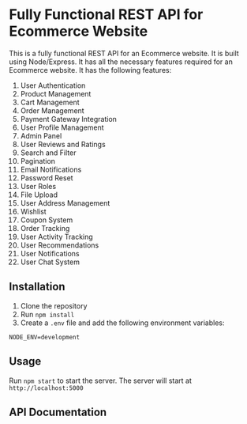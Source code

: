 # Fully Functional REST API for Ecommerce Website

This is a fully functional REST API for an Ecommerce website. It is built using Node/Express. It has all the necessary features required for an Ecommerce website. It has the following features:

1. User Authentication
2. Product Management
3. Cart Management
4. Order Management
5. Payment Gateway Integration
6. User Profile Management
7. Admin Panel
8. User Reviews and Ratings
9. Search and Filter
10. Pagination
11. Email Notifications
12. Password Reset
13. User Roles
14. File Upload
15. User Address Management
16. Wishlist
17. Coupon System
18. Order Tracking
19. User Activity Tracking
20. User Recommendations
21. User Notifications
22. User Chat System

## Installation

1. Clone the repository
2. Run `npm install`
3. Create a `.env` file and add the following environment variables:

```
NODE_ENV=development

```

## Usage

Run `npm start` to start the server. The server will start at `http://localhost:5000`

## API Documentation
